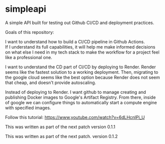 # simpleapi
A simple API built for testing out Github CI/CD and deployment practices.

Goals of this repository:

I want to understand how to build a CI/CD pipeline in Github Actions.  
If I understand its full capabilities, it will help me make informed 
decisions on what else I need in my tech stack to make the workflow for a project
feel like a professional one.  


I want to understand the CD part of CI/CD by deploying to Render. 
Render seems like the fastest solution to a working deployment. Then,
migrating to the google cloud seems like the best option because Render does
not seem that cheap, and doesn't provide autoscaling.


Instead of deploying to Render. I want github to manage creating and publishing Docker images to Google's Artifact Registry. From there, inside of google we can configure things to automatically start a compute engine with specified images.

Follow this tutorial:
https://www.youtube.com/watch?v=6dLHcnlPi_U



This was written as part of the next patch version 0.1.1

This was written as part of the next patch. version 0.1.2